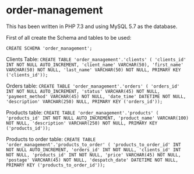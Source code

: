 # order-management

This has been written in PHP 7.3 and using MySQL 5.7 as the database.

First of all create the Schema and tables to be used: 

`CREATE SCHEMA 'order_management';`

Clients Table:
`CREATE TABLE 'order_management'.'clients' (
  'clients_id' INT NOT NULL AUTO_INCREMENT,
  'client_name' VARCHAR(50),
  'first_name' VARCHAR(50) NOT NULL,
  'last_name' VARCHAR(50) NOT NULL,
  PRIMARY KEY ('clients_id'));`

Orders table: 
`CREATE TABLE 'order_management'.'orders' (
  'orders_id' INT NOT NULL AUTO_INCREMENT,
  'status' VARCHAR(45) NOT NULL,
  'payment_method' VARCHAR(45) NOT NULL,
  'date_time' DATETIME NOT NULL,
  'description' VARCHAR(250) NULL,
  PRIMARY KEY ('orders_id'));`

Products table: 
`CREATE TABLE 'order_management'.'products' (
  'products_id' INT NOT NULL AUTO_INCREMENT,
  'product_name' VARCHAR(100) NOT NULL,
  'description' VARCHAR(250) NOT NULL,
  PRIMARY KEY ('products_id'));`
  
Products to order table:
`CREATE TABLE 'order_management'.'products_to_order' (
  'products_to_order_id' INT NOT NULL AUTO_INCREMENT,
  'orders_id' INT NOT NULL,
  'clients_id' INT NOT NULL,
  'products_id' INT NOT NULL,
  'price' VARCHAR(45) NOT NULL,
  'postage' VARCHAR(45) NOT NULL,
  'despatch_date' DATETIME NOT NULL,
  PRIMARY KEY ('products_to_order_id'));`
